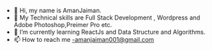 - 👋 Hi, my name is AmanJaiman.
- 👀 My Technical skills are Full Stack Development , Wordpress and Adobe Photoshop,Preimer Pro etc.
- 🌱 I’m currently learning ReactJs and Data Structure and Algorithms.
- 📫 How to reach me -amanjaiman001@gmail.com

<!---
amanjaiman1/amanjaiman1 is a ✨ special ✨ repository because its `README.md` (this file) appears on your GitHub profile.
You can click the Preview link to take a look at your changes.
--->
